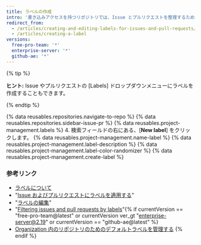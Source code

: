 ```yaml
---
title: ラベルの作成
intro: '書き込みアクセスを持つリポジトリでは、Issue とプルリクエストを整理するためのラベルを作成できます。'
redirect_from:
  - /articles/creating-and-editing-labels-for-issues-and-pull-requests/
  - /articles/creating-a-label
versions:
  free-pro-team: '*'
  enterprise-server: '*'
  github-ae: '*'
---
```


{% tip %}

**ヒント:** Issue やプルリクエストの [Labels] ドロップダウンメニューにラベルを作成することもできます。

{% endtip %}

{% data reusables.repositories.navigate-to-repo %}
{% data reusables.repositories.sidebar-issue-pr %}
{% data reusables.project-management.labels %}
4. 検索フィールドの右にある、[**New label**] をクリックします。
{% data reusables.project-management.name-label %}
{% data reusables.project-management.label-description %}
{% data reusables.project-management.label-color-randomizer %}
{% data reusables.project-management.create-label %}

### 参考リンク

- [ラベルについて](/articles/about-labels)
- "[Issue およびプルリクエストにラベルを適用する](/articles/applying-labels-to-issues-and-pull-requests)"
- "[ラベルの編集](/articles/editing-a-label)"
- "[Filtering issues and pull requests by labels](/articles/filtering-issues-and-pull-requests-by-labels)"{% if currentVersion == "free-pro-team@latest" or currentVersion ver_gt "enterprise-server@2.19" or currentVersion == "github-ae@latest" %}
- [Organization 内のリポジトリのためのデフォルトラベルを管理する](/articles/managing-default-labels-for-repositories-in-your-organization)
{% endif %}
